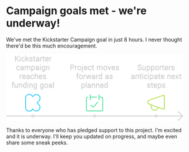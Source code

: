 # Campaign goals met - we're underway!
We've met the Kickstarter Campaign goal in just 8 hours. I never thought there'd be this much encouragement.  

![Timekine](../images/abp-kickstarter-01.png)

Thanks to everyone who has pledged support to this project. I'm excited and it is underway. I'll keep you updated on progress, and maybe even share some sneak peeks.